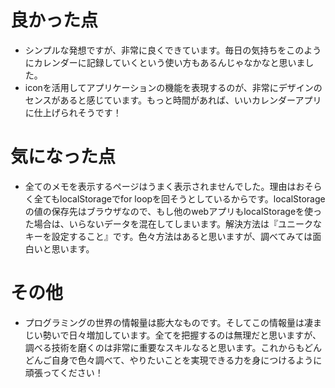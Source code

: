 # 良かった点
- シンプルな発想ですが、非常に良くできています。毎日の気持ちをこのようにカレンダーに記録していくという使い方もあるんじゃなかなと思いました。
- iconを活用してアプリケーションの機能を表現するのが、非常にデザインのセンスがあると感じています。もっと時間があれば、いいカレンダーアプリに仕上げられそうです！

# 気になった点
- 全てのメモを表示するページはうまく表示されませんでした。理由はおそらく全てもlocalStorageでfor loopを回そうとしているからです。localStorageの値の保存先はブラウザなので、もし他のwebアプリもlocalStorageを使った場合は、いらないデータを混在してしまいます。解決方法は『ユニークなキーを設定すること』です。色々方法はあると思いますが、調べてみては面白いと思います。

# その他
- プログラミングの世界の情報量は膨大なものです。そしてこの情報量は凄まじい勢いで日々増加しています。全てを把握するのは無理だと思いますが、調べる技術を磨くのは非常に重要なスキルなると思います。これからもどんどんご自身で色々調べて、やりたいことを実現できる力を身につけるように頑張ってください！